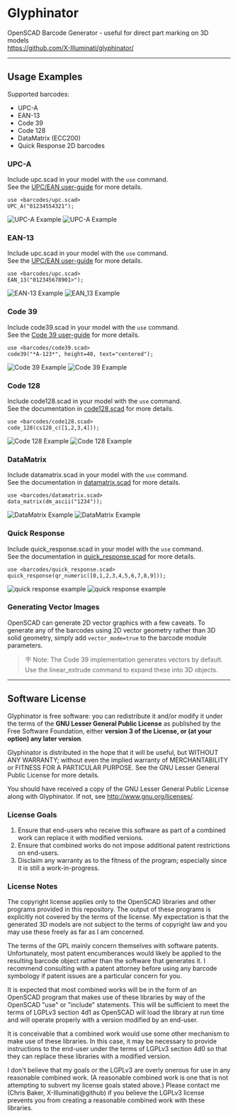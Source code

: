 # Glyphinator
OpenSCAD Barcode Generator - useful for direct part marking on 3D models  
https://github.com/X-Illuminati/glyphinator/

---

## Usage Examples
Supported barcodes:
* UPC-A
* EAN-13
* Code 39
* Code 128
* DataMatrix (ECC200)
* Quick Response 2D barcodes

### UPC-A
Include upc.scad in your model with the `use` command.  
See the [UPC/EAN user-guide](doc/upc.md) for more details.

```
use <barcodes/upc.scad>
UPC_A("01234554321");
```
![UPC-A Example](doc/upc_a-example.png)
![UPC-A Example](doc/upc_a-example2.png)

### EAN-13
Include upc.scad in your model with the `use` command.  
See the [UPC/EAN user-guide](doc/upc.md) for more details.

```
use <barcodes/upc.scad>
EAN_13("012345678901>");
```
![EAN-13 Example](doc/ean_13-example.png)
![EAN_13 Example](doc/ean_13-example2.png)

### Code 39
Include code39.scad in your model with the `use` command.  
See the [Code 39 user-guide](doc/code39.md) for more details.

```
use <barcodes/code39.scad>
code39("*A-123*", height=40, text="centered");
```
![Code 39 Example](doc/code39-example.png)
![Code 39 Example](doc/code39-example2.png)

### Code 128
Include code128.scad in your model with the `use` command.  
See the documentation in [code128.scad](barcodes/code128.scad) for more details.

```
use <barcodes/code128.scad>
code_128(cs128_c([1,2,3,4]));
```

![Code 128 Example](doc/code_128-example.png)
![Code 128 Example](doc/code_128-example2.png)

### DataMatrix
Include datamatrix.scad in your model with the `use` command.  
See the documentation in [datamatrix.scad](barcodes/datamatrix.scad) for more
details.

```
use <barcodes/datamatrix.scad>
data_matrix(dm_ascii("1234"));
```

![DataMatrix Example](doc/datamatrix-example.png)
![DataMatrix Example](doc/datamatrix-example2.png)

### Quick Response
Include quick_response.scad in your model with the `use` command.  
See the documentation in [quick_response.scad](barcodes/quick_response.scad)
for more details.

```
use <barcodes/quick_response.scad>
quick_response(qr_numeric([0,1,2,3,4,5,6,7,8,9]));
```

![quick response example](doc/quick_response-example.png)
![quick response example](doc/quick_response-example2.png)

### Generating Vector Images
OpenSCAD can generate 2D vector graphics with a few caveats.
To generate any of the barcodes using 2D vector geometry rather than 3D solid
geometry, simply add `vector_mode=true` to the barcode module parameters.

> 🪧 Note: The Code 39 implementation generates vectors by default.
> Use the linear_extrude command to expand these into 3D objects.

---

## Software License
Glyphinator is free software: you can redistribute it and/or modify
it under the terms of the **GNU Lesser General Public License** as published by
the Free Software Foundation, either **version 3 of the License, or
(at your option) any later version**.

Glyphinator is distributed in the hope that it will be useful,
but WITHOUT ANY WARRANTY; without even the implied warranty of
MERCHANTABILITY or FITNESS FOR A PARTICULAR PURPOSE.  See the
GNU Lesser General Public License for more details.

You should have received a copy of the GNU Lesser General Public License
along with Glyphinator.  If not, see <http://www.gnu.org/licenses/>.

### License Goals
1. Ensure that end-users who receive this software as part of a combined work
   can replace it with modified versions.
2. Ensure that combined works do not impose additional patent restrictions on
   end-users.
3. Disclaim any warranty as to the fitness of the program; especially since it
   is still a work-in-progress.

### License Notes
The copyright license applies only to the OpenSCAD libraries and other programs
provided in this repository. The output of these programs is explicitly not
covered by the terms of the license.
My expectation is that the generated 3D models are not subject to the terms of
copyright law and you may use these freely as far as I am concerned.

The terms of the GPL mainly concern themselves with software patents.
Unfortunately, most patent encumberances would likely be applied to the
resulting barcode object rather than the software that generates it.
I recommend consulting with a patent attorney before using any barcode
symbology if patent issues are a particular concern for you.

It is expected that most combined works will be in the form of an OpenSCAD
program that makes use of these libraries by way of the OpenSCAD "use" or
"include" statements. This will be sufficient to meet the terms of LGPLv3
section 4d1 as OpenSCAD will load the library at run time and will operate
properly with a version modified by an end-user.

It is conceivable that a combined work would use some other mechanism to make
use of these libraries. In this case, it may be necessary to provide
instructions to the end-user under the terms of LGPLv3 section 4d0 so that they
can replace these libraries with a modified version.

I don't believe that my goals or the LGPLv3 are overly onerous for use in any
reasonable combined work. (A reasonable combined work is one that is not
attempting to subvert my license goals stated above.) 
Please contact me (Chris Baker, X-Illuminati@github) if you believe the LGPLv3
license prevents you from creating a reasonable combined work with these
libraries.
